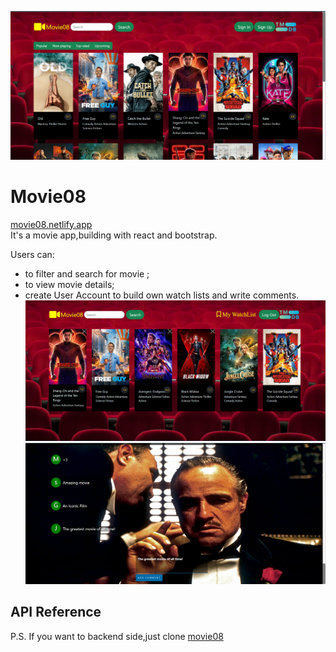 ![Screenshot](Homepage.png)

# Movie08

[movie08.netlify.app](https://movie08.netlify.app/popular)  
It's a movie app,building with react and bootstrap.

Users can:

- to filter and search for movie ;
- to view movie details;
- create User Account to build own watch lists and write comments.
  ![Screenshot](WatchList.png)
  ![Screenshot](Comments.png)

## API Reference

P.S. If you want to backend side,just clone [movie08](https://github.com/smikayilov08/movie08)
